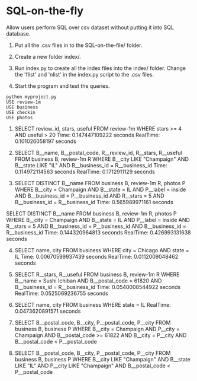 # SQL-on-the-fly
Allow users perform SQL over csv dataset without putting it into SQL database.

1. Put all the .csv files in to the SQL-on-the-file/ folder.

2. Create a new folder index/.

3. Run index.py to create all the index files into the index/ folder. Change the 'flist' and 'nlist' in the index.py script to the .csv files.

3. Start the program and test the queries.
```
python myproject.py
USE review-1m
USE business
USE checkin
USE photos
```
1. SELECT review_id, stars, useful FROM review-1m WHERE stars >= 4 AND useful > 20
Time: 0.147447109222 seconds
RealTime: 0.101026058197 seconds

2. SELECT B__name, B__postal_code, R__review_id, R__stars, R__useful FROM business B, review-1m R WHERE B__city LIKE "Champaign" AND B__state LIKE "IL" AND B__business_id = R__business_id
Time: 0.114972114563 seconds
RealTime: 0.1712911129 seconds

3. SELECT DISTINCT B__name FROM business B, review-1m R, photos P WHERE B__city = Champaign AND B__state = IL AND P__label = inside AND B__business_id = P__business_id AND R__stars = 5 AND B__business_id = R__business_id
Time: 0.565989971161 seconds

SELECT DISTINCT B__name FROM business B, review-1m R, photos P WHERE B__city = Champaign AND B__state = IL AND P__label = inside AND R__stars = 5 AND B__business_id = P__business_id AND B__business_id = R__business_id
Time: 0.144320964813 seconds
RealTime: 0.426993131638 seconds


4. SELECT name, city FROM business WHERE city = Chicago AND state = IL
Time: 0.00670599937439 seconds
RealTime: 0.0112009048462 seconds

5. SELECT R__stars, R__useful FROM business B, review-1m R WHERE B__name = Sushi Ichiban AND B__postal_code = 61820 AND B__business_id = R__business_id
Time: 0.0540008544922 seconds
RealTime: 0.0525069236755 seconds

6. SELECT name, city FROM business WHERE state = IL
RealTime: 0.0473620891571 seconds

7. SELECT B__postal_code, B__city, P__postal_code, P__city FROM business B, business P WHERE B__city = Champaign AND P__city = Champaign AND B__postal_code >= 61822 AND B__city = P__city AND B__postal_code < P__postal_code

8. SELECT B__postal_code, B__city, P__postal_code, P__city FROM business B, business P WHERE B__city LIKE "Champaign" AND B__state LIKE "IL" AND P__city LIKE "Champaign" AND B__postal_code < P__postal_code
